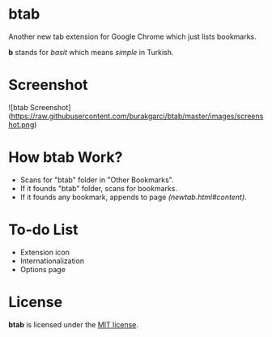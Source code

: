 # btab

Another new tab extension for Google Chrome which just lists bookmarks.

**b** stands for _basit_ which means _simple_ in Turkish.

# Screenshot
![btab Screenshot]
(https://raw.githubusercontent.com/burakgarci/btab/master/images/screenshot.png)

# How btab Work?

- Scans for "btab" folder in "Other Bookmarks".
- If it founds "btab" folder, scans for bookmarks.
- If it founds any bookmark, appends to page *(newtab.html#content)*.

# To-do List
- Extension icon
- Internationalization
- Options page

# License

**btab** is licensed under the [MIT license](http://www.opensource.org/licenses/mit-license.php).

